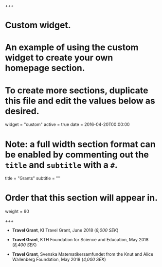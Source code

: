 +++
# Custom widget.
# An example of using the custom widget to create your own homepage section.
# To create more sections, duplicate this file and edit the values below as desired.
widget = "custom"
active = true
date = 2016-04-20T00:00:00

# Note: a full width section format can be enabled by commenting out the `title` and `subtitle` with a `#`.
title = "Grants"
subtitle = ""

# Order that this section will appear in.
weight = 60

+++

+ __Travel Grant__, KI Travel Grant, June 2018 (*8,000 SEK*)

+ __Travel Grant__, KTH Foundation for Science and Education, May 2018 (*8,400 SEK*)

+ __Travel Grant__, Svenska Matematikersamfundet from the Knut and Alice Wallenberg Foundation, May 2018 (*4,000 SEK*)